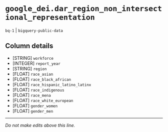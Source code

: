 # `google_dei.dar_region_non_intersectional_representation`
`bq-1` | `bigquery-public-data`

## Column details
* [STRING]    `workforce`
* [INTEGER]   `report_year`
* [STRING]    `region`
* [FLOAT]     `race_asian`
* [FLOAT]     `race_black_african`
* [FLOAT]     `race_hispanic_latino_latinx`
* [FLOAT]     `race_indigenous`
* [FLOAT]     `race_mena`
* [FLOAT]     `race_white_european`
* [FLOAT]     `gender_women`
* [FLOAT]     `gender_men`

-------------------------------------------------------------------------------
*Do not make edits above this line.*
